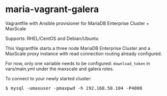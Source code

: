 # maria-vagrant-galera
Vagrantfile with Ansible provisioner for MariaDB Enterprise Cluster + MaxScale

Supports: RHEL/CentOS and Debian/Ubuntu

This Vagrantfile starts a three node MariaDB Enterprise Cluster and a MaxScale proxy instance with read connection routing already configured.

For now, only one variable needs to be configured: `download_token` in vars/main.yml under the maxscale and galera roles.

To connect to your newly started cluster:
<pre>$ mysql -umaxuser -pmaxpwd -h 192.168.50.104 -P4008</pre>
